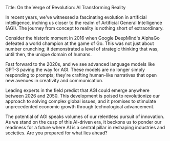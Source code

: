 Title: On the Verge of Revolution: AI Transforming Reality

In recent years, we've witnessed a fascinating evolution in artificial intelligence, inching us closer to the realm of Artificial General Intelligence (AGI). The journey from concept to reality is nothing short of extraordinary.

Consider the historic moment in 2016 when Google DeepMind's AlphaGo defeated a world champion at the game of Go. This was not just about number crunching; it demonstrated a level of strategic thinking that was, until then, the unique domain of humans.

Fast forward to the 2020s, and we see advanced language models like GPT-3 paving the way for AGI. These models are no longer simply responding to prompts; they're crafting human-like narratives that open new avenues in creativity and communication.

Leading experts in the field predict that AGI could emerge anywhere between 2026 and 2050. This development is poised to revolutionize our approach to solving complex global issues, and it promises to stimulate unprecedented economic growth through technological advancement.

The potential of AGI speaks volumes of our relentless pursuit of innovation. As we stand on the cusp of this AI-driven era, it beckons us to ponder our readiness for a future where AI is a central pillar in reshaping industries and societies. Are you prepared for what lies ahead?